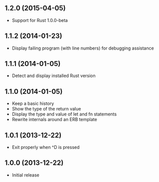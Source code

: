 1.2.0 (2015-04-05)
------------------
* Support for Rust 1.0.0-beta

1.1.2 (2014-01-23)
------------------
* Display failing program (with line numbers) for debugging assistance

1.1.1 (2014-01-05)
------------------
* Detect and display installed Rust version

1.1.0 (2014-01-05)
------------------
* Keep a basic history
* Show the type of the return value
* Display the type and value of let and fn statements
* Rewrite internals around an ERB template

1.0.1 (2013-12-22)
------------------
* Exit properly when ^D is pressed

1.0.0 (2013-12-22)
------------------
* Initial release
